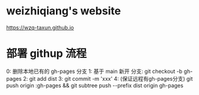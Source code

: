 # weizhiqiang's website

https://wzq-taxun.github.io

# 部署 githup 流程
0: 删除本地已有的 gh-pages 分支 
1: 基于 main 新开 分支: git checkout -b gh-pages
2: git add dist 
3: git commit -m 'xxx'
4: (保证远程有gh-pages分支) git push origin :gh-pages && git subtree push --prefix dist origin gh-pages 
